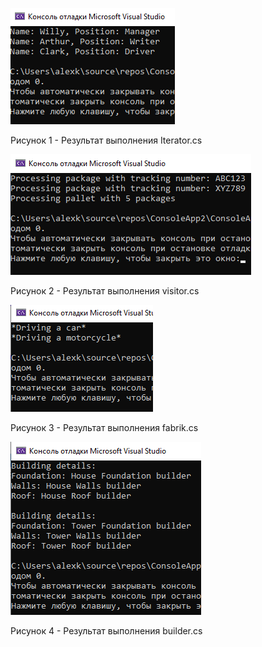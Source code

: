 ![](images/Iterator.png)

Рисунок 1 - Результат выполнения Iterator.cs

![](images/visitor.png)

Рисунок 2 - Результат выполнения visitor.cs

![](images/fabrik.png)

Рисунок 3 - Результат выполнения fabrik.cs

![](images/builder.png)

Рисунок 4 - Результат выполнения builder.cs
